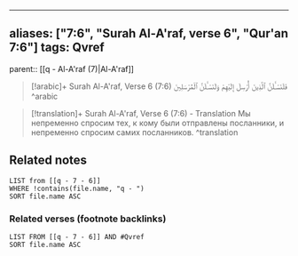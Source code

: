 
---
aliases: ["7:6", "Surah Al-A'raf, verse 6", "Qur'an 7:6"]
tags: Qvref
---

parent:: [[q - Al-A'raf (7)|Al-A'raf]]

> [!arabic]+ Surah Al-A'raf, Verse 6 (7:6)
> <span class="quran-arabic">فَلَنَسْـَٔلَنَّ ٱلَّذِينَ أُرْسِلَ إِلَيْهِمْ وَلَنَسْـَٔلَنَّ ٱلْمُرْسَلِينَ</span>
^arabic

> [!translation]+ Surah Al-A'raf, Verse 6 (7:6) - Translation
> Мы непременно спросим тех, к кому были отправлены посланники, и непременно спросим самих посланников.
^translation



## Related notes
```dataview
LIST from [[q - 7 - 6]]
WHERE !contains(file.name, "q - ")
SORT file.name ASC
```

### Related verses (footnote backlinks)
```dataview
LIST FROM [[q - 7 - 6]] AND #Qvref
SORT file.name ASC
```

